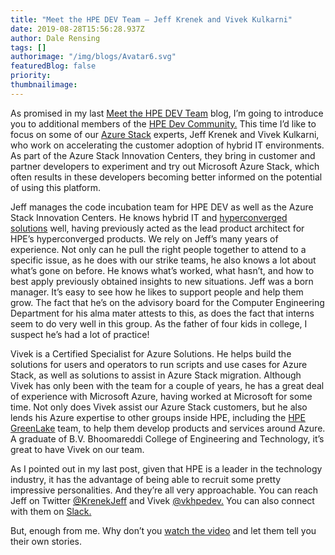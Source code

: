 ```yaml
---
title: "Meet the HPE DEV Team – Jeff Krenek and Vivek Kulkarni"
date: 2019-08-28T15:56:28.937Z
author: Dale Rensing 
tags: []
authorimage: "/img/blogs/Avatar6.svg"
featuredBlog: false
priority:
thumbnailimage:
---
```

As promised in my last [Meet the HPE DEV Team](https://developer.hpe.com/blog/meet-the-hpe-dev-team) blog, I’m going to introduce you to additional members of the [HPE Dev Community.](https://developer.hpe.com/community) This time I’d like to focus on some of our [Azure Stack](https://www.hpe.com/us/en/solutions/cloud/azure-hybrid-cloud.html) experts, Jeff Krenek and Vivek Kulkarni, who work on accelerating the customer adoption of hybrid IT environments. As part of the Azure Stack Innovation Centers, they bring in customer and partner developers to experiment and try out Microsoft Azure Stack, which often results in these developers becoming better informed on the potential of using this platform. 

Jeff manages the code incubation team for HPE DEV as well as the Azure Stack Innovation Centers. He knows hybrid IT and [hyperconverged solutions](https://www.hpe.com/us/en/integrated-systems/hyper-converged.html) well, having previously acted as the lead product architect for HPE’s hyperconverged products. We rely on Jeff’s many years of experience. Not only can he pull the right people together to attend to a specific issue, as he does with our strike teams, he also knows a lot about what’s gone on before. He knows what’s worked, what hasn’t, and how to best apply previously obtained insights to new situations. Jeff was a born manager. It’s easy to see how he likes to support people and help them grow. The fact that he’s on the advisory board for the Computer Engineering Department for his alma mater attests to this, as does the fact that interns seem to do very well in this group. As the father of four kids in college, I suspect he’s had a lot of practice!

Vivek is a Certified Specialist for Azure Solutions. He helps build the solutions for users and operators to run scripts and use cases for Azure Stack, as well as solutions to assist in Azure Stack migration. Although Vivek has only been with the team for a couple of years, he has a great deal of experience with Microsoft Azure, having worked at Microsoft for some time. Not only does Vivek assist our Azure Stack customers, but he also lends his Azure expertise to other groups inside HPE, including the [HPE GreenLake](https://www.hpe.com/us/en/services/it-consumption.html) team, to help them develop products and services around Azure. A graduate of B.V. Bhoomareddi College of Engineering and Technology, it’s great to have Vivek on our team.

As I pointed out in my last post, given that HPE is a leader in the technology industry, it has the advantage of being able to recruit some pretty impressive personalities. And they’re all very approachable. You can reach Jeff on Twitter [@KrenekJeff](https://twitter.com/KrenekJeff) and Vivek [@vkhpedev.](https://twitter.com/@vkhpedev) You can also connect with them on [Slack.](https://slack.hpedev.io/) 

But, enough from me. Why don’t you [watch the video](https://www.youtube.com/watch?v=bbglDBHnLh0&feature=youtu.be) and let them tell you their own stories.
